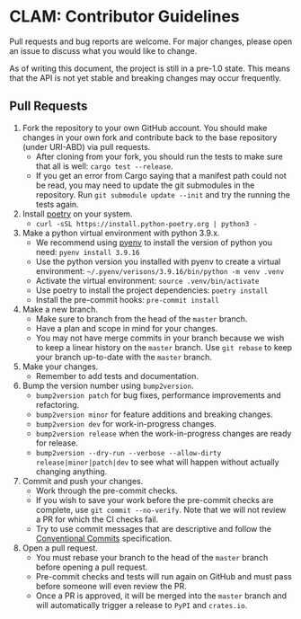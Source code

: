 # CLAM: Contributor Guidelines

Pull requests and bug reports are welcome.
For major changes, please open an issue to discuss what you would like to change.

As of writing this document, the project is still in a pre-1.0 state.
This means that the API is not yet stable and breaking changes may occur frequently.

## Pull Requests

1. Fork the repository to your own GitHub account. You should make changes in your own fork and contribute back to the base repository (under URI-ABD) via pull requests.
   - After cloning from your fork, you should run the tests to make sure that all is well: `cargo test --release`.
   - If you get an error from Cargo saying that a manifest path could not be read, you may need to update the git submodules in the repository. Run `git submodule update --init` and try the running the tests again.
2. Install [poetry](https://python-poetry.org/docs/#installation) on your system.
   - `curl -sSL https://install.python-poetry.org | python3 -`
3. Make a python virtual environment with python 3.9.x.
   - We recommend using [pyenv](https://github.com/pyenv/pyenv) to install the version of python you need: `pyenv install 3.9.16`
   - Use the python version you installed with pyenv to create a virtual environment: `~/.pyenv/verisons/3.9.16/bin/python -m venv .venv`
   - Activate the virtual environment: `source .venv/bin/activate`
   - Use poetry to install the project dependencies: `poetry install`
   - Install the pre-commit hooks: `pre-commit install`
4. Make a new branch.
   - Make sure to branch from the head of the `master` branch.
   - Have a plan and scope in mind for your changes.
   - You may not have merge commits in your branch because we wish to keep a linear history on the `master` branch. Use `git rebase` to keep your branch up-to-date with the `master` branch.
5. Make your changes.
   - Remember to add tests and documentation.
6. Bump the version number using `bump2version`.
   - `bump2version patch` for bug fixes, performance improvements and refactoring.
   - `bump2version minor` for feature additions and breaking changes.
   - `bump2version dev` for work-in-progress changes.
   - `bump2version release` when the work-in-progress changes are ready for release.
   - `bump2version --dry-run --verbose --allow-dirty release|minor|patch|dev` to see what will happen without actually changing anything.
7. Commit and push your changes.
   - Work through the pre-commit checks.
   - If you wish to save your work before the pre-commit checks are complete, use `git commit --no-verify`. Note that we will not review a PR for which the CI checks fail.
   - Try to use commit messages that are descriptive and follow the [Conventional Commits](https://www.conventionalcommits.org/en/v1.0.0/) specification.
8. Open a pull request.
   - You must rebase your branch to the head of the `master` branch before opening a pull request.
   - Pre-commit checks and tests will run again on GitHub and must pass before someone will even review the PR.
   - Once a PR is approved, it will be merged into the `master` branch and will automatically trigger a release to `PyPI` and `crates.io`.
